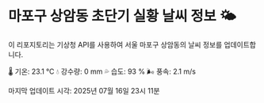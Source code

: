 
# 마포구 상암동 초단기 실황 날씨 정보 🌤️

이 리포지토리는 기상청 API를 사용하여 서울 마포구 상암동의 날씨 정보를 업데이트합니다. 

🌡️ 기온: 23.1 ℃
💧 강수량: 0 mm
💦 습도: 93 %
🌬️ 풍속: 2.1 m/s

마지막 업데이트 시각: 2025년 07월 16일 23시 11분    
